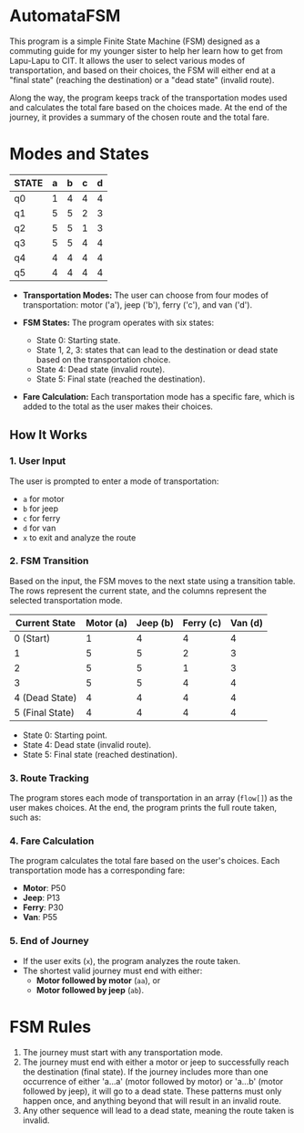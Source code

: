 # AutomataFSM

This program is a simple Finite State Machine (FSM) designed as a commuting guide for my younger sister to help her learn how to get from Lapu-Lapu to CIT. It allows the user to select various modes of transportation, and based on their choices, the FSM will either end at a "final state" (reaching the destination) or a "dead state" (invalid route).

Along the way, the program keeps track of the transportation modes used and calculates the total fare based on the choices made. At the end of the journey, it provides a summary of the chosen route and the total fare.


# Modes and States
| STATE | a | b | c | d |
|-------|---|---|---|---|
| q0    | 1 | 4 | 4 | 4 |
| q1    | 5 | 5 | 2 | 3 |
| q2    | 5 | 5 | 1 | 3 |
| q3    | 5 | 5 | 4 | 4 |
| q4    | 4 | 4 | 4 | 4 |
| q5    | 4 | 4 | 4 | 4 |


- **Transportation Modes:** The user can choose from four modes of transportation: motor ('a'), jeep ('b'), ferry ('c'), and van ('d').
  
- **FSM States:** The program operates with six states:
  - State 0: Starting state.
  - State 1, 2, 3: states that can lead to the destination or dead state based on the transportation choice.
  - State 4: Dead state (invalid route).
  - State 5: Final state (reached the destination).
- **Fare Calculation:** Each transportation mode has a specific fare, which is added to the total as the user makes their choices.

## How It Works

### 1. User Input
The user is prompted to enter a mode of transportation:
- `a` for motor
- `b` for jeep
- `c` for ferry
- `d` for van
- `x` to exit and analyze the route

### 2. FSM Transition
Based on the input, the FSM moves to the next state using a transition table. The rows represent the current state, and the columns represent the selected transportation mode.

| Current State | Motor (a) | Jeep (b) | Ferry (c) | Van (d) |
|---------------|-----------|----------|-----------|---------|
| 0 (Start)     | 1         | 4        | 4         | 4       |
| 1             | 5         | 5        | 2         | 3       |
| 2             | 5         | 5        | 1         | 3       |
| 3             | 5         | 5        | 4         | 4       |
| 4 (Dead State)| 4         | 4        | 4         | 4       |
| 5 (Final State)| 4        | 4        | 4         | 4       |

- State 0: Starting point.
- State 4: Dead state (invalid route).
- State 5: Final state (reached destination).

### 3. Route Tracking
The program stores each mode of transportation in an array (`flow[]`) as the user makes choices. At the end, the program prints the full route taken, such as:

### 4. Fare Calculation
The program calculates the total fare based on the user's choices. Each transportation mode has a corresponding fare:
- **Motor**: P50
- **Jeep**: P13
- **Ferry**: P30
- **Van**: P55

### 5. End of Journey
- If the user exits (`x`), the program analyzes the route taken.
- The shortest valid journey must end with either:
  - **Motor followed by motor** (`aa`), or
  - **Motor followed by jeep** (`ab`).

# FSM Rules
1. The journey must start with any transportation mode.
2. The journey must end with either a motor or jeep to successfully reach the destination (final state). If the journey includes more than one occurrence of either 'a...a' (motor followed by motor) or 'a...b' (motor followed by jeep), it will go to a dead state. These patterns must only happen once, and anything beyond that will result in an invalid route.
3. Any other sequence will lead to a dead state, meaning the route taken is invalid.
